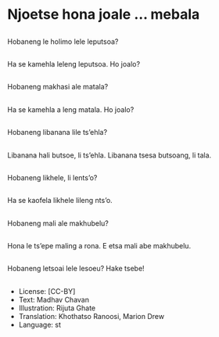 # Njoetse hona joale … mebala

##
Hobaneng le holimo lele leputsoa?

##
Ha se kamehla leleng leputsoa. Ho joalo?

##
Hobaneng makhasi ale matala?

##
Ha se kamehla a leng matala. Ho joalo?

##
Hobaneng libanana lile ts’ehla?

##
Libanana hali butsoe, li ts’ehla. Libanana tsesa butsoang, li tala.

##
Hobaneng likhele, li lents’o?

##
Ha se kaofela likhele lileng nts’o.

##
Hobaneng mali ale makhubelu?

##
Hona le ts’epe maling a rona. E etsa mali abe makhubelu.

##
Hobaneng letsoai lele lesoeu?
Hake tsebe!

##
* License: [CC-BY]
* Text: Madhav Chavan
* Illustration: Rijuta Ghate
* Translation: Khothatso Ranoosi, Marion Drew
* Language: st
